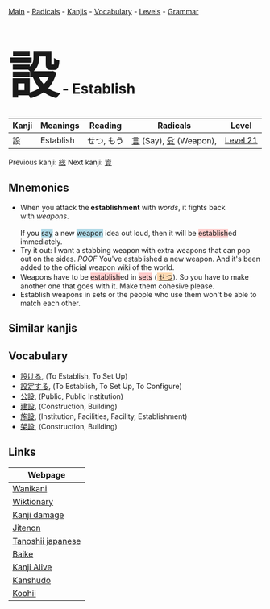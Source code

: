 <style> bigfont {font-size: 100px}</style>
[Main](../index.md) -
[Radicals](../radicals.md) -
[Kanjis](../kanjis.md) -
[Vocabulary](../vocabulary.md) -
[Levels](../levels.md) -
[Grammar](../grammar.md)
# <bigfont> 設</bigfont> - Establish 

| Kanji | Meanings | Reading | Radicals | Level |
| --- | --- | --- | --- | --- |
| 設 | Establish | せつ, もう | [言](../radicals/言.md) (Say), [殳](../radicals/殳.md) (Weapon),  | [Level 21](../levels/wk_level21.md) |

Previous kanji: [総](総.md) Next kanji: [資](資.md) 

## Mnemonics
 * <div><div>When you attack the<strong>&nbsp;establishment</strong>&nbsp;with&nbsp;<em>words</em>, it fights back with&nbsp;<em>weapons</em>.</div></div><div><div><i></i></div></div><br>If you <span style="background-color:#ADD8E6"> say</span> a new <span style="background-color:#ADD8E6"> weapon</span> idea out loud, then it will be <span style="background-color:#ffcccb"> establish</span>ed immediately.<br>
* Try it out: I want a stabbing weapon with extra weapons that can pop out on the sides. *POOF* You've established a new weapon. And it's been added to the official weapon wiki of the world.
* Weapons have to be <span style="background-color:#ffcccb"> establish</span>ed in <span style="background-color:#ffcccb"> sets</span> (<span style="background-color:#fed8b1"> [せつ](https://jisho.org/search/せつ)</span>). So you have to make another one that goes with it. Make them cohesive please.
* Establish weapons in sets or the people who use them won't be able to match each other.


## Similar kanjis
 


## Vocabulary
 * [設ける](../vocabulary/設.md), (To Establish, To Set Up)
* [設定する](../vocabulary/設.md), (To Establish, To Set Up, To Configure)
* [公設](../vocabulary/設.md), (Public, Public Institution)
* [建設](../vocabulary/設.md), (Construction, Building)
* [施設](../vocabulary/設.md), (Institution, Facilities, Facility, Establishment)
* [架設](../vocabulary/設.md), (Construction, Building)



## Links 

| Webpage |
| --- |
| [Wanikani          ](https://www.wanikani.com/kanji/設) |
| [Wiktionary        ](https://en.wiktionary.org/wiki/設) |
| [Kanji damage      ](http://www.kanjidamage.com/kanji/search?utf8=✓&q=設) |
| [Jitenon           ](https://jitenon.com/kanji/設) |
| [Tanoshii japanese ](https://www.tanoshiijapanese.com/dictionary/kanji.cfm?k=設) |
| [Baike             ](https://baike.baidu.com/item/設) |
| [Kanji Alive       ](https://app.kanjialive.com/設) |
| [Kanshudo          ](https://www.kanshudo.com/searchmn?q=設) |
| [Koohii            ](https://kanji.koohii.com/study/kanji/設) |
